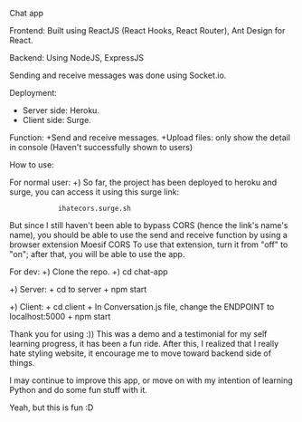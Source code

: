 Chat app 

Frontend: Built using ReactJS (React Hooks, React Router), Ant Design for React.

Backend: Using NodeJS, ExpressJS

Sending and receive messages was done using Socket.io.

Deployment: 
  + Server side: Heroku.
  + Client side: Surge.
  
 Function:
  +Send and receive messages.
  +Upload files: only show the detail in console (Haven't successfully shown to users)
  
How to use:

For normal user:
+) So far, the project has been deployed to heroku and surge, you can access it using this surge link: 
          
                ihatecors.surge.sh

But since I still haven't been able to bypass CORS (hence the link's name's name), you should be able to use the send and receive function by using a browser extension Moesif CORS
To use that extension, turn it from "off" to "on"; after that, you will be able to use the app.

For dev:
+) Clone the repo.
+) cd chat-app

+) Server:
    + cd to server
    + npm start
    
+) Client:
    + cd client
    + In Conversation.js file, change the ENDPOINT to localhost:5000
    + npm start
    
    
 
 Thank you for using :)) 
 This was a demo and a testimonial for my self learning progress, it has been a fun ride.
 After this, I realized that I really hate styling website, it encourage me to move toward backend side of things.
 
 I may continue to improve this app, or move on with my intention of learning Python and do some fun stuff with it.
 
 Yeah, but this is fun :D
